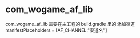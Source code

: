 # com_wogame_af_lib
 com_wogame_af_lib
需要在主工程的 build.gradle 里的 添加渠道 manifestPlaceholders = [AF_CHANNEL:"渠道名"]
